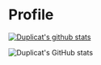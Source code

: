 # Profile



 [![Duplicat's github stats](https://github-readme-stats.vercel.app/api?username=Duplicat)](https://github.com/anuraghazra/github-readme-stats)
 
 
 
 ![Duplicat's GitHub stats](https://github-readme-stats.vercel.app/api?username=Duplicat&show_icons=true&theme=radical)
